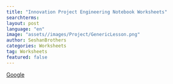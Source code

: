 ```yaml
---
title: "Innovation Project Engineering Notebook Worksheets"
searchterms:
layout: post
language: "en"
image: "assets//images/Project/GenericLesson.png"
author: SeshanBrothers
categories: Worksheets
tag: Worksheets
featured: false
---
```

<a href="https://docs.google.com/presentation/d/1ExB0ssQDjJ9od4YfqPYbvQHqjTr88ihIU9ntGsb_7Hw/view">Google</a>
